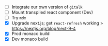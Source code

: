 - [ ] Integrate our own version of `gitalk`
- [ ] Mount transpiled react component (Dev)
- [ ] Try `mdx`
- [x] Upgrade next.js; get `react-refresh` working
      > https://nextjs.org/blog/next-9-4
- [x] Prod monaco build
- [x] Dev monaco build